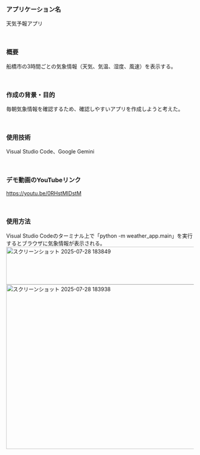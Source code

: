 ### アプリケーション名
天気予報アプリ

<br>

### 概要
船橋市の3時間ごとの気象情報（天気、気温、湿度、風速）を表示する。

<br>

### 作成の背景・目的
毎朝気象情報を確認するため、確認しやすいアプリを作成しようと考えた。

<br>

### 使用技術
Visual Studio Code、Google Gemini

<br>

### デモ動画のYouTubeリンク
https://youtu.be/0RHstMIDstM

<br>

### 使用方法
Visual Studio Codeのターミナル上で「python -m weather_app.main」を実行するとブラウザに気象情報が表示される。
<img width="764" height="101" alt="スクリーンショット 2025-07-28 183849" src="https://github.com/user-attachments/assets/94681a63-3165-411d-9e3e-e233900591a7" />
<img width="1799" height="441" alt="スクリーンショット 2025-07-28 183938" src="https://github.com/user-attachments/assets/1de6a741-9a4f-4a1a-bdbb-3ce4bac5e2e1" />





